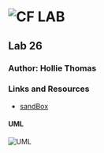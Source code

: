 ![CF](http://i.imgur.com/7v5ASc8.png) LAB
=================================================

## Lab 26

### Author: Hollie Thomas

### Links and Resources
* [sandBox](https://codesandbox.io/s/ymwv2x7y1z)




#### UML
![UML]("./lab26UML.jpg")
